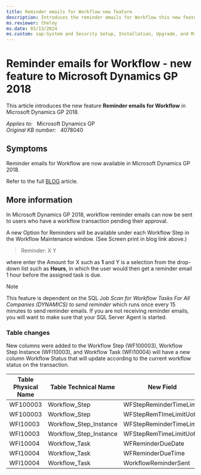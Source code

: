 ```yaml
---
title: Reminder emails for Workflow new feature
description: Introduces the reminder emails for Workflow this new feature to Microsoft Dynamics GP 2018.
ms.reviewer: theley
ms.date: 03/13/2024
ms.custom: sap:System and Security Setup, Installation, Upgrade, and Migrations
---
```

# Reminder emails for Workflow - new feature to Microsoft Dynamics GP 2018

This article introduces the new feature **Reminder emails for Workflow** in Microsoft Dynamics GP 2018.

_Applies to:_ &nbsp; Microsoft Dynamics GP  
_Original KB number:_ &nbsp; 4078040

## Symptoms

Reminder emails for Workflow are now available in Microsoft Dynamics GP 2018.

Refer to the full [BLOG](https://support.microsoft.com/topic/reminder-emails-for-workflow-new-feature-to-microsoft-dynamics-gp-2018-c44be89a-8ab6-4109-3c1b-9a85db2e7cb6) article.

## More information

In Microsoft Dynamics GP 2018, workflow reminder emails can now be sent to users who have a workflow transaction pending their approval.

A new Option for Reminders will be available under each Workflow Step in the Workflow Maintenance window. (See Screen print in blog link above.)

> Reminder:     X     Y

where enter the Amount for X such as **1** and Y is a selection from the drop-down list such as **Hours**, in which the user would then get a reminder email 1 hour before the assigned task is due.

> [!NOTE]
> This feature is dependent on the SQL Job _Scan for Workflow Tasks For All Companies (DYNAMICS) to send reminder_ which runs once every 15 minutes to send reminder emails.  If you are not receiving reminder emails, you will want to make sure that your SQL Server Agent is started.

### Table changes

New columns were added to the Workflow Step (WF100003), Workflow Step Instance (WFI10003), and Workflow Task (WFI10004) will have a new column Workflow Status that will update according to the current workflow status on the transaction.

|Table Physical Name|Table Technical Name|New Field|
|---|---|---|
|WF100003|Workflow_Step|WFStepReminderTimeLimit|
|WF100003|Workflow_Step|WFStepRemTImeLimitUofM|
|WFI10003|Workflow_Step_Instance|WFStepReminderTimeLimit|
|WFI10003|Workflow_Step_Instance|WFStepRemTimeLimitUofM|
|WFI10004|Workflow_Task|WFReminderDueDate|
|WFI10004|Workflow_Task|WFReminderDueTime|
|WFI10004|Workflow_Task|WorkflowReminderSent|
